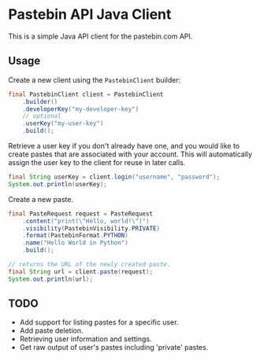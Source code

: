 # Pastebin API Java Client

This is a simple Java API client for the pastebin.com API.

## Usage

Create a new client using the `PastebinClient` builder:

```java
final PastebinClient client = PastebinClient
    .builder()
    .developerKey("my-developer-key")
    // optional
    .userKey("my-user-key") 
    .build();
```

Retrieve a user key if you don't already have one, and you would like to create pastes that are associated with your account. This will automatically assign the user key to the client for reuse in later calls.

```java
final String userKey = client.login("username", "password");
System.out.println(userKey);
```

Create a new paste.

```java
final PasteRequest request = PasteRequest
    .content("print(\"Hello, world!\")")
    .visibility(PastebinVisibility.PRIVATE)
    .format(PastebinFormat.PYTHON)
    .name("Hello World in Python")
    .build();

// returns the URL of the newly created paste.
final String url = client.paste(request);
System.out.println(url);
```

## TODO

- Add support for listing pastes for a specific user.
- Add paste deletion.
- Retrieving user information and settings.
- Get raw output of user's pastes including 'private' pastes.
